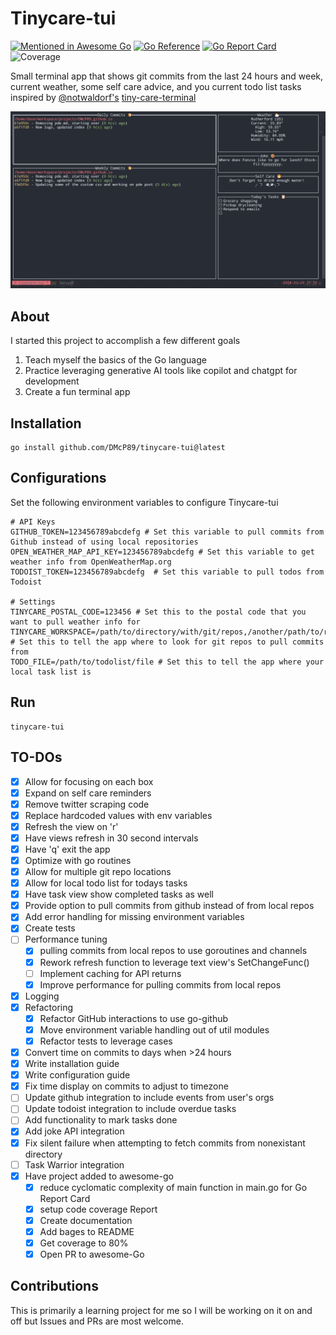 # Tinycare-tui
[![Mentioned in Awesome Go](https://awesome.re/mentioned-badge.svg)](https://github.com/avelino/awesome-go) [![Go Reference](https://pkg.go.dev/badge/github.com/DMcP89/tinycare-tui.svg)](https://pkg.go.dev/github.com/DMcP89/tinycare-tui) [![Go Report Card](https://goreportcard.com/badge/github.com/DMcP89/tinycare-tui)](https://goreportcard.com/report/github.com/DMcP89/tinycare-tui)
![Coverage](https://img.shields.io/badge/Coverage-80.2%25-brightgreen)

Small terminal app that shows git commits from the last 24 hours and week, current weather, some self care advice, and you current todo list tasks
inspired by [@notwaldorf's](https://github.com/notwaldorf) [tiny-care-terminal](https://github.com/notwaldorf/tiny-care-terminal)




![screenshot](image.png)


## About
I started this project to accomplish a few different goals
1. Teach myself the basics of the Go language
2. Practice leveraging generative AI tools like copilot and chatgpt for development
3. Create a fun terminal app


## Installation
```
go install github.com/DMcP89/tinycare-tui@latest
```


## Configurations
Set the following environment variables to configure Tinycare-tui
```
# API Keys
GITHUB_TOKEN=123456789abcdefg # Set this variable to pull commits from Github instead of using local repositories
OPEN_WEATHER_MAP_API_KEY=123456789abcdefg # Set this variable to get weather info from OpenWeatherMap.org
TODOIST_TOKEN=123456789abcdefg  # Set this variable to pull todos from Todoist

# Settings
TINYCARE_POSTAL_CODE=123456 # Set this to the postal code that you want to pull weather info for
TINYCARE_WORKSPACE=/path/to/directory/with/git/repos,/another/path/to/repos # Set this to tell the app where to look for git repos to pull commits from
TODO_FILE=/path/to/todolist/file # Set this to tell the app where your local task list is
```
## Run
```
tinycare-tui
```
## TO-DOs
- [x] Allow for focusing on each box
- [x] Expand on self care reminders
- [x] Remove twitter scraping code
- [x] Replace hardcoded values with env variables
- [x] Refresh the view on 'r'
- [x] Have views refresh in 30 second intervals
- [x] Have 'q' exit the app
- [x] Optimize with go routines
- [x] Allow for multiple git repo locations
- [x] Allow for local todo list for todays tasks
- [x] Have task view show completed tasks as well
- [x] Provide option to pull commits from github instead of from local repos
- [x] Add error handling for missing environment variables
- [x] Create tests
- [ ] Performance tuning
    - [x] pulling commits from local repos to use goroutines and channels
    - [x] Rework refresh function to leverage text view's SetChangeFunc()
    - [ ] Implement caching for API returns
    - [x] Improve performance for pulling commits from local repos
- [x] Logging
- [x] Refactoring
    - [x] Refactor GitHub interactions to use go-github
    - [x] Move environment variable handling out of util modules
    - [x] Refactor tests to leverage cases
- [x] Convert time on commits to days when >24 hours
- [x] Write installation guide
- [x] Write configuration guide
- [x] Fix time display on commits to adjust to timezone
- [ ] Update github integration to include events from user's orgs
- [ ] Update todoist integration to include overdue tasks
- [ ] Add functionality to mark tasks done
- [x] Add joke API integration
- [x] Fix silent failure when attempting to fetch commits from nonexistant directory
- [ ] Task Warrior integration
- [x] Have project added to awesome-go
    - [x] reduce cyclomatic complexity of main function in main.go for Go Report Card
    - [x] setup code coverage Report
    - [x] Create documentation
    - [x] Add bages to README
    - [x] Get coverage to 80%
    - [x] Open PR to awesome-Go

## Contributions
This is primarily a learning project for me so I will be working on it on and off but Issues and PRs are most welcome.
